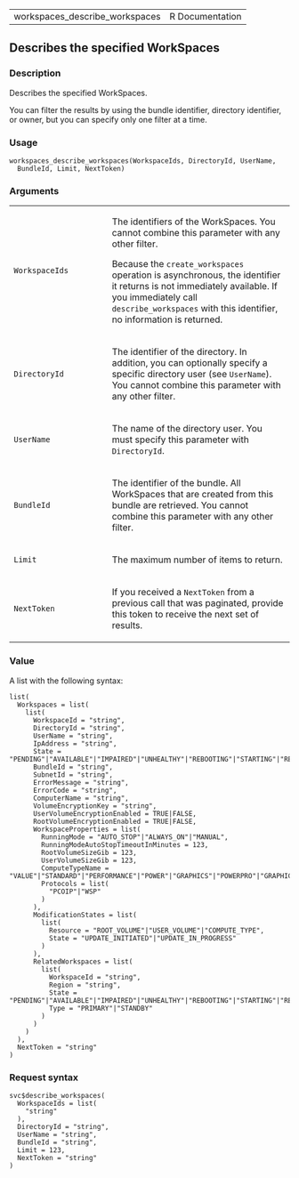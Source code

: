 <table style="width: 100%;">
<tbody>
<tr class="odd">
<td>workspaces_describe_workspaces</td>
<td style="text-align: right;">R Documentation</td>
</tr>
</tbody>
</table>

## Describes the specified WorkSpaces

### Description

Describes the specified WorkSpaces.

You can filter the results by using the bundle identifier, directory
identifier, or owner, but you can specify only one filter at a time.

### Usage

    workspaces_describe_workspaces(WorkspaceIds, DirectoryId, UserName,
      BundleId, Limit, NextToken)

### Arguments

<table>
<colgroup>
<col style="width: 35%" />
<col style="width: 65%" />
</colgroup>
<tbody>
<tr class="odd">
<td><code
id="workspaces_describe_workspaces_:_WorkspaceIds">WorkspaceIds</code></td>
<td><p>The identifiers of the WorkSpaces. You cannot combine this
parameter with any other filter.</p>
<p>Because the <code>create_workspaces</code> operation is asynchronous,
the identifier it returns is not immediately available. If you
immediately call <code>describe_workspaces</code> with this identifier,
no information is returned.</p></td>
</tr>
<tr class="even">
<td><code
id="workspaces_describe_workspaces_:_DirectoryId">DirectoryId</code></td>
<td><p>The identifier of the directory. In addition, you can optionally
specify a specific directory user (see <code>UserName</code>). You
cannot combine this parameter with any other filter.</p></td>
</tr>
<tr class="odd">
<td><code
id="workspaces_describe_workspaces_:_UserName">UserName</code></td>
<td><p>The name of the directory user. You must specify this parameter
with <code>DirectoryId</code>.</p></td>
</tr>
<tr class="even">
<td><code
id="workspaces_describe_workspaces_:_BundleId">BundleId</code></td>
<td><p>The identifier of the bundle. All WorkSpaces that are created
from this bundle are retrieved. You cannot combine this parameter with
any other filter.</p></td>
</tr>
<tr class="odd">
<td><code id="workspaces_describe_workspaces_:_Limit">Limit</code></td>
<td><p>The maximum number of items to return.</p></td>
</tr>
<tr class="even">
<td><code
id="workspaces_describe_workspaces_:_NextToken">NextToken</code></td>
<td><p>If you received a <code>NextToken</code> from a previous call
that was paginated, provide this token to receive the next set of
results.</p></td>
</tr>
</tbody>
</table>

### Value

A list with the following syntax:

    list(
      Workspaces = list(
        list(
          WorkspaceId = "string",
          DirectoryId = "string",
          UserName = "string",
          IpAddress = "string",
          State = "PENDING"|"AVAILABLE"|"IMPAIRED"|"UNHEALTHY"|"REBOOTING"|"STARTING"|"REBUILDING"|"RESTORING"|"MAINTENANCE"|"ADMIN_MAINTENANCE"|"TERMINATING"|"TERMINATED"|"SUSPENDED"|"UPDATING"|"STOPPING"|"STOPPED"|"ERROR",
          BundleId = "string",
          SubnetId = "string",
          ErrorMessage = "string",
          ErrorCode = "string",
          ComputerName = "string",
          VolumeEncryptionKey = "string",
          UserVolumeEncryptionEnabled = TRUE|FALSE,
          RootVolumeEncryptionEnabled = TRUE|FALSE,
          WorkspaceProperties = list(
            RunningMode = "AUTO_STOP"|"ALWAYS_ON"|"MANUAL",
            RunningModeAutoStopTimeoutInMinutes = 123,
            RootVolumeSizeGib = 123,
            UserVolumeSizeGib = 123,
            ComputeTypeName = "VALUE"|"STANDARD"|"PERFORMANCE"|"POWER"|"GRAPHICS"|"POWERPRO"|"GRAPHICSPRO"|"GRAPHICS_G4DN"|"GRAPHICSPRO_G4DN",
            Protocols = list(
              "PCOIP"|"WSP"
            )
          ),
          ModificationStates = list(
            list(
              Resource = "ROOT_VOLUME"|"USER_VOLUME"|"COMPUTE_TYPE",
              State = "UPDATE_INITIATED"|"UPDATE_IN_PROGRESS"
            )
          ),
          RelatedWorkspaces = list(
            list(
              WorkspaceId = "string",
              Region = "string",
              State = "PENDING"|"AVAILABLE"|"IMPAIRED"|"UNHEALTHY"|"REBOOTING"|"STARTING"|"REBUILDING"|"RESTORING"|"MAINTENANCE"|"ADMIN_MAINTENANCE"|"TERMINATING"|"TERMINATED"|"SUSPENDED"|"UPDATING"|"STOPPING"|"STOPPED"|"ERROR",
              Type = "PRIMARY"|"STANDBY"
            )
          )
        )
      ),
      NextToken = "string"
    )

### Request syntax

    svc$describe_workspaces(
      WorkspaceIds = list(
        "string"
      ),
      DirectoryId = "string",
      UserName = "string",
      BundleId = "string",
      Limit = 123,
      NextToken = "string"
    )

